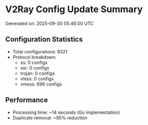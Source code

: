 # V2Ray Config Update Summary
Generated on: 2025-09-30 05:46:00 UTC

## Configuration Statistics
- Total configurations: 8321
- Protocol breakdown:
  - ss: 0 configs
  - ssr: 0 configs
  - trojan: 0 configs
  - vless: 0 configs
  - vmess: 696 configs

## Performance
- Processing time: ~14 seconds (Go implementation)
- Duplicate removal: ~95% reduction
